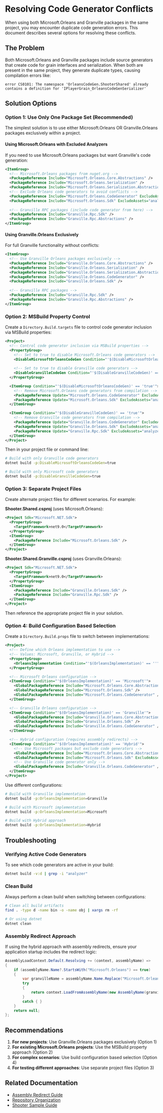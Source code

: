 # Resolving Code Generator Conflicts

When using both Microsoft.Orleans and Granville packages in the same project, you may encounter duplicate code generation errors. This document describes several options for resolving these conflicts.

## The Problem

Both Microsoft.Orleans and Granville packages include source generators that create code for grain interfaces and serialization. When both are present in the same project, they generate duplicate types, causing compilation errors like:

```
error CS0101: The namespace 'OrleansCodeGen.ShooterShared' already contains a definition for 'IPlayerGrain_OrleansCodeGenSerializer'
```

## Solution Options

### Option 1: Use Only One Package Set (Recommended)

The simplest solution is to use either Microsoft.Orleans OR Granville.Orleans packages exclusively within a project.

#### Using Microsoft.Orleans with Excluded Analyzers

If you need to use Microsoft.Orleans packages but want Granville's code generation:

```xml
<ItemGroup>
  <!-- Microsoft.Orleans packages from nuget.org -->
  <PackageReference Include="Microsoft.Orleans.Core.Abstractions" />
  <PackageReference Include="Microsoft.Orleans.Serialization" />
  <PackageReference Include="Microsoft.Orleans.Serialization.Abstractions" />
  <!-- Exclude Orleans code generators to avoid conflicts -->
  <PackageReference Include="Microsoft.Orleans.CodeGenerator" ExcludeAssets="analyzers" />
  <PackageReference Include="Microsoft.Orleans.Sdk" ExcludeAssets="analyzers" />
  
  <!-- Granville RPC packages (include code generator from here) -->
  <PackageReference Include="Granville.Rpc.Sdk" />
  <PackageReference Include="Granville.Rpc.Abstractions" />
</ItemGroup>
```

#### Using Granville.Orleans Exclusively

For full Granville functionality without conflicts:

```xml
<ItemGroup>
  <!-- Use Granville Orleans packages exclusively -->
  <PackageReference Include="Granville.Orleans.Core.Abstractions" />
  <PackageReference Include="Granville.Orleans.Serialization" />
  <PackageReference Include="Granville.Orleans.Serialization.Abstractions" />
  <PackageReference Include="Granville.Orleans.CodeGenerator" />
  <PackageReference Include="Granville.Orleans.Sdk" />
  
  <!-- Granville RPC packages -->
  <PackageReference Include="Granville.Rpc.Sdk" />
  <PackageReference Include="Granville.Rpc.Abstractions" />
</ItemGroup>
```

### Option 2: MSBuild Property Control

Create a `Directory.Build.targets` file to control code generator inclusion via MSBuild properties:

```xml
<Project>
  <!-- Control code generator inclusion via MSBuild properties -->
  <PropertyGroup>
    <!-- Set to true to disable Microsoft.Orleans code generators -->
    <DisableMicrosoftOrleansCodeGen Condition="'$(DisableMicrosoftOrleansCodeGen)' == ''">false</DisableMicrosoftOrleansCodeGen>
    
    <!-- Set to true to disable Granville code generators -->
    <DisableGranvilleCodeGen Condition="'$(DisableGranvilleCodeGen)' == ''">false</DisableGranvilleCodeGen>
  </PropertyGroup>

  <ItemGroup Condition="'$(DisableMicrosoftOrleansCodeGen)' == 'true'">
    <!-- Remove Microsoft.Orleans code generators from compilation -->
    <PackageReference Update="Microsoft.Orleans.CodeGenerator" ExcludeAssets="analyzers" />
    <PackageReference Update="Microsoft.Orleans.Sdk" ExcludeAssets="analyzers" />
  </ItemGroup>

  <ItemGroup Condition="'$(DisableGranvilleCodeGen)' == 'true'">
    <!-- Remove Granville code generators from compilation -->
    <PackageReference Update="Granville.Orleans.CodeGenerator" ExcludeAssets="analyzers" />
    <PackageReference Update="Granville.Orleans.Sdk" ExcludeAssets="analyzers" />
    <PackageReference Update="Granville.Rpc.Sdk" ExcludeAssets="analyzers" />
  </ItemGroup>
</Project>
```

Then in your project file or command line:

```bash
# Build with only Granville code generators
dotnet build -p:DisableMicrosoftOrleansCodeGen=true

# Build with only Microsoft code generators
dotnet build -p:DisableGranvilleCodeGen=true
```

### Option 3: Separate Project Files

Create alternate project files for different scenarios. For example:

**Shooter.Shared.csproj** (uses Microsoft.Orleans):
```xml
<Project Sdk="Microsoft.NET.Sdk">
  <PropertyGroup>
    <TargetFramework>net9.0</TargetFramework>
  </PropertyGroup>
  <ItemGroup>
    <PackageReference Include="Microsoft.Orleans.Sdk" />
  </ItemGroup>
</Project>
```

**Shooter.Shared.Granville.csproj** (uses Granville.Orleans):
```xml
<Project Sdk="Microsoft.NET.Sdk">
  <PropertyGroup>
    <TargetFramework>net9.0</TargetFramework>
  </PropertyGroup>
  <ItemGroup>
    <PackageReference Include="Granville.Orleans.Sdk" />
    <PackageReference Include="Granville.Rpc.Sdk" />
  </ItemGroup>
</Project>
```

Then reference the appropriate project file in your solution.

### Option 4: Build Configuration Based Selection

Create a `Directory.Build.props` file to switch between implementations:

```xml
<Project>
  <!-- Define which Orleans implementation to use -->
  <!-- Values: Microsoft, Granville, or Hybrid -->
  <PropertyGroup>
    <OrleansImplementation Condition="'$(OrleansImplementation)' == ''">Granville</OrleansImplementation>
  </PropertyGroup>

  <!-- Microsoft Orleans configuration -->
  <ItemGroup Condition="'$(OrleansImplementation)' == 'Microsoft'">
    <GlobalPackageReference Include="Microsoft.Orleans.Core.Abstractions" />
    <GlobalPackageReference Include="Microsoft.Orleans.Sdk" />
    <GlobalPackageReference Include="Microsoft.Orleans.CodeGenerator" />
  </ItemGroup>

  <!-- Granville Orleans configuration -->
  <ItemGroup Condition="'$(OrleansImplementation)' == 'Granville'">
    <GlobalPackageReference Include="Granville.Orleans.Core.Abstractions" />
    <GlobalPackageReference Include="Granville.Orleans.Sdk" />
    <GlobalPackageReference Include="Granville.Orleans.CodeGenerator" />
  </ItemGroup>

  <!-- Hybrid configuration (requires assembly redirects) -->
  <ItemGroup Condition="'$(OrleansImplementation)' == 'Hybrid'">
    <!-- Use Microsoft packages but exclude code generators -->
    <GlobalPackageReference Include="Microsoft.Orleans.Core.Abstractions" />
    <GlobalPackageReference Include="Microsoft.Orleans.Sdk" ExcludeAssets="analyzers" />
    <!-- Use Granville code generator only -->
    <GlobalPackageReference Include="Granville.Orleans.CodeGenerator" />
  </ItemGroup>
</Project>
```

Use different configurations:

```bash
# Build with Granville implementation
dotnet build -p:OrleansImplementation=Granville

# Build with Microsoft implementation  
dotnet build -p:OrleansImplementation=Microsoft

# Build with Hybrid approach
dotnet build -p:OrleansImplementation=Hybrid
```

## Troubleshooting

### Verifying Active Code Generators

To see which code generators are active in your build:

```bash
dotnet build -v:d | grep -i "analyzer"
```

### Clean Build

Always perform a clean build when switching between configurations:

```bash
# Clean all build artifacts
find . -type d -name bin -o -name obj | xargs rm -rf

# Or using dotnet
dotnet clean
```

### Assembly Redirect Approach

If using the hybrid approach with assembly redirects, ensure your application startup includes the redirect logic:

```csharp
AssemblyLoadContext.Default.Resolving += (context, assemblyName) =>
{
    if (assemblyName.Name?.StartsWith("Microsoft.Orleans") == true)
    {
        var granvilleName = assemblyName.Name.Replace("Microsoft.Orleans", "Granville.Orleans");
        try
        {
            return context.LoadFromAssemblyName(new AssemblyName(granvilleName));
        }
        catch { }
    }
    return null;
};
```

## Recommendations

1. **For new projects**: Use Granville.Orleans packages exclusively (Option 1)
2. **For existing Microsoft.Orleans projects**: Use the MSBuild property approach (Option 2)
3. **For complex scenarios**: Use build configuration based selection (Option 4)
4. **For testing different approaches**: Use separate project files (Option 3)

## Related Documentation

- [Assembly Redirect Guide](/granville/compatibility-tools/ASSEMBLY-REDIRECT-GUIDE.md)
- [Repository Organization](/granville/REPO-ORGANIZATION.md)
- [Shooter Sample Guide](/granville/samples/Rpc/CLAUDE.md)